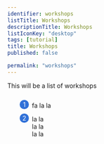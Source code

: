 ```yaml
---
identifier: workshops
listTitle: Workshops
descriptionTitle: Workshops
listIconKey: "desktop"
tags: [tutorial]
title: Workshops
published: false

permalink: "workshops"
---
```

<style>
  .downloads-feature {
    margin: auto;
  }
  .downloads-feature--panels {
    display: flex;
    flex-wrap: wrap;
    align-items: flex-start;
    counter-reset: panel;
  }
  .downloads-feature--panels > * {
    overflow: hidden;
    margin: 0 2em;
  }
  .downloads-feature--panels > * > div {
    margin-top: 1em;
    margin-left: 2em;
    position: relative;
  }
  .downloads-feature--panels > * img {
    margin-left: 2em;
  }
  .downloads-feature--panels > * > div:before {
    counter-increment: panel;
    content: counter(panel);
    background: #3171d8;
    border-radius: 1em;
    height: 1.5em;
    width: 1.5em;
    display: inline-flex;
    justify-content: center;
    align-items: center;
    margin-right: .5em;
    color: white;
    position: absolute;
    left: -2em;
    top: -0.25em;
  }
  #topright {
    text-align: right;
  }
</style>


<div class="workshops">
<p class="card-text">This will be a list of workshops</p>

<div class="downloads-feature--panels">
  <div>
    <div>fa la la
  </div>
  <div>
    <div>la la
  </div>
  <div>
    <div>la la
  </div>
    <div>la la 
  </div>
  
</div>
